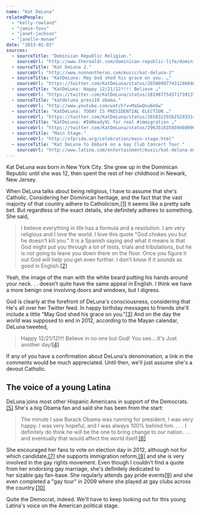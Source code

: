 ```yaml
---
name: "Kat DeLuna"
relatedPeople:
  - "kelly-rowland"
  - "jamie-foxx"
  - "janet-jackson"
  - "janelle-monae"
date: "2013-02-03"
sources:
  - sourceTitle: "Dominican Republic Religion."
    sourceUrl: "http://www.therealdr.com/dominican-republic-life/dominican-republic-religion.html"
  - sourceTitle: "Kat DeLuna 2."
    sourceUrl: "http://www.nunnontherun.com/music/kat-deluna-2"
  - sourceTitle: "KatDeLuna: May God shed his grace on you. …"
    sourceUrl: "https://twitter.com/KatDeLuna/status/265009877431246848"
  - sourceTitle: "KatDeLuna: Happy 12/21/12!!!! Believe …"
    sourceUrl: "https://twitter.com/KatDeLuna/status/281987754571739137"
  - sourceTitle: "katdeluna press10 obama."
    sourceUrl: "http://www.youtube.com/watch?v=MaSwQnu6mSw"
  - sourceTitle: "KatDeLuna: TODAY IS PRESIDENTIAL ELECTION …"
    sourceUrl: "https://twitter.com/KatDeLuna/status/265832292625293314"
  - sourceTitle: "KatDeLuna: #ImReadyVL for real #immigration …"
    sourceUrl: "https://twitter.com/KatDeLuna/status/296351635859460096"
  - sourceTitle: "Main Stage."
    sourceUrl: "http://sfpride.org/celebration/main-stage.html"
  - sourceTitle: "Kat DeLuna to Embark on a Gay Club Concert Tour."
    sourceUrl: "http://www.latina.com/entertainment/music/kat-deluna-embark-gay-club-concert-tour"
---
```


Kat DeLuna was born in New York City. She grew up in the Dominican Republic until she was 12, then spent the rest of her childhood in Newark, New Jersey.

When DeLuna talks about being religious, I have to assume that she's Catholic. Considering her Dominican heritage, and the fact that the vast majority of that country adhere to Catholicism,<a class="source-citation" href="#http://www.therealdr.com/dominican-republic-life/dominican-republic-religion.html" title="Dominican Republic Religion.">[1]</a> it seems like a pretty safe bet. But regardless of the exact details, she definitely adheres to something. She said,

>I believe everything in life has a formula and a resolution. I am very religious and I love the world. I love this quote "God chokes you but he doesn't kill you." It is a Spanish saying and what it means is that God might put you through a lot of tests, trials and tribulations, but he is not going to leave you down there on the floor. Once you figure it out God will help you get even further. I don't know if it sounds as good in English.<a class="source-citation" href="#http://www.nunnontherun.com/music/kat-deluna-2" title="Kat DeLuna 2.">[2]</a>

Yeah, the image of the man with the white beard putting his hands around your neck. . . doesn't quite have the same appeal in English. I think we have a more benign one involving doors and windows, but I digress.

God is clearly at the forefront of DeLuna's consciousness, considering that He's all over her Twitter feed. In happy birthday messages to friends she'll include a little "May God shed his grace on you."<a class="source-citation" href="#https://twitter.com/KatDeLuna/status/265009877431246848" title="KatDeLuna: May God shed his grace on you. …">[3]</a> And on the day the world was supposed to end in 2012, according to the Mayan calendar, DeLuna tweeted,

>Happy 12/21/12!!!! Believe in no one but God! You see….It's Just another day!<a class="source-citation" href="#https://twitter.com/KatDeLuna/status/281987754571739137" title="KatDeLuna: Happy 12/21/12!!!! Believe …">[4]</a>

If any of you have a confirmation about DeLuna's denomination, a link in the comments would be much appreciated. Until then, we'll just assume she's a devout Catholic.


## The voice of a young Latina

DeLuna joins most other Hispanic Americans in support of the Democrats.<a class="source-citation" href="#http://www.youtube.com/watch?v=MaSwQnu6mSw" title="katdeluna press10 obama.">[5]</a> She's a big Obama fan and said she has been from the start:

>The minute I saw Barack Obama was running for president, I was very happy. I was very hopeful, and I was always 100% behind him. . . . I definitely do think he will be the one to bring change to our nation. . . and eventually that would affect the world itself.<a class="source-citation" href="#http://www.youtube.com/watch?v=MaSwQnu6mSw" title="katdeluna press10 obama.">[6]</a>

She encouraged her fans to vote on election day in 2012, although not for which candidate,<a class="source-citation" href="#https://twitter.com/KatDeLuna/status/265832292625293314" title="KatDeLuna: TODAY IS PRESIDENTIAL ELECTION …">[7]</a> she supports immigration reform,<a class="source-citation" href="#https://twitter.com/KatDeLuna/status/296351635859460096" title="KatDeLuna: #ImReadyVL for real #immigration …">[8]</a> and she is very involved in the gay rights movement. Even though I couldn't find a quote from her endorsing gay marriage, she's definitely dedicated to her sizable gay fan-base. She regularly attends gay pride events<a class="source-citation" href="#http://sfpride.org/celebration/main-stage.html" title="Main Stage.">[9]</a> and she even completed a "gay tour" in 2009 where she played at gay clubs across the country.<a class="source-citation" href="#http://www.latina.com/entertainment/music/kat-deluna-embark-gay-club-concert-tour" title="Kat DeLuna to Embark on a Gay Club Concert Tour.">[10]</a>

Quite the Democrat, indeed. We'll have to keep looking out for this young Latina's voice on the American political stage.